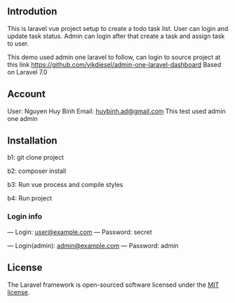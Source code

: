 ## Introdution
This is laravel vue project setup to create a todo task list.
User can login and update task status.
Admin can login after that create a task and assign task to user.

This demo used admin one laravel to follow, can login to source project at this link
https://github.com/vikdiesel/admin-one-laravel-dashboard
Based on Laravel 7.0
## Account
User: Nguyen Huy Binh
Email: huybinh.ad@gmail.com
This test used admin one admin
## Installation
b1: git clone project

b2: composer install

b3: Run vue process and compile styles

b4: Run project

### Login info
— Login: user@example.com
— Password: secret

— Login(admin): admin@example.com
— Password: admin
## License

The Laravel framework is open-sourced software licensed under the [MIT license](https://opensource.org/licenses/MIT).
